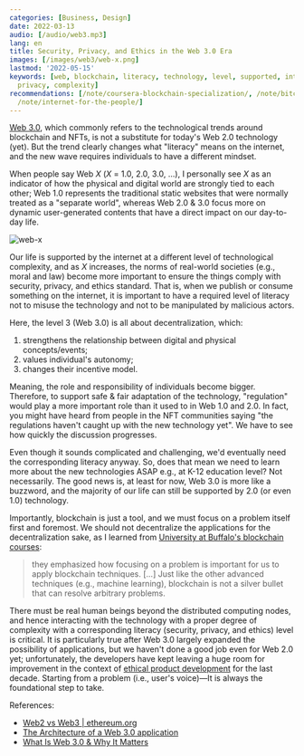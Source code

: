 ```yaml
---
categories: [Business, Design]
date: 2022-03-13
audio: [/audio/web3.mp3]
lang: en
title: Security, Privacy, and Ethics in the Web 3.0 Era
images: [/images/web3/web-x.png]
lastmod: '2022-05-15'
keywords: [web, blockchain, literacy, technology, level, supported, internet, security,
  privacy, complexity]
recommendations: [/note/coursera-blockchain-specialization/, /note/bitcoin-and-cryptocurrency/,
  /note/internet-for-the-people/]
---
```


[Web 3.0](https://en.wikipedia.org/wiki/Web3), which commonly refers to the technological trends around blockchain and NFTs, is not a substitute for today's Web 2.0 technology (yet). But the trend clearly changes what "literacy" means on the internet, and the new wave requires individuals to have a different mindset.

When people say Web *X* (*X* = 1.0, 2.0, 3.0, ...), I personally see *X* as an indicator of how the physical and digital world are strongly tied to each other; Web 1.0 represents the traditional static websites that were normally treated as a "separate world", whereas Web 2.0 & 3.0 focus more on dynamic user-generated contents that have a direct impact on our day-to-day life.

![web-x](/images/web3/web-x.png)

Our life is supported by the internet at a different level of technological complexity, and as *X* increases, the norms of real-world societies (e.g., moral and law) become more important to ensure the things comply with security, privacy, and ethics standard. That is, when we publish or consume something on the internet, it is important to have a required level of literacy not to misuse the technology and not to be manipulated by malicious actors.

Here, the level 3 (Web 3.0) is all about decentralization, which:

1. strengthens the relationship between digital and physical concepts/events;
2. values individual's autonomy;
3. changes their incentive model.

Meaning, the role and responsibility of individuals become bigger. Therefore, to support safe & fair adaptation of the technology, "regulation" would play a more important role than it used to in Web 1.0 and 2.0. In fact, you might have heard from people in the NFT communities saying "the regulations haven't caught up with the new technology yet". We have to see how quickly the discussion progresses.

Even though it sounds complicated and challenging, we'd eventually need the corresponding literacy anyway. So, does that mean we need to learn more about the new technologies ASAP e.g., at K-12 education level? Not necessarily. The good news is, at least for now, Web 3.0 is more like a buzzword, and the majority of our life can still be supported by 2.0 (or even 1.0) technology.

Importantly, blockchain is just a tool, and we must focus on a problem itself first and foremost. We should not decentralize the applications for the decentralization sake, as I learned from [University at Buffalo's blockchain courses](/note/coursera-blockchain-specialization/):

> they emphasized how focusing on a problem is important for us to apply blockchain techniques. [...] Just like the other advanced techniques (e.g., machine learning), blockchain is not a silver bullet that can resolve arbitrary problems.

There must be real human beings beyond the distributed computing nodes, and hence interacting with the technology with a proper degree of complexity with a corresponding literacy (security, privacy, and ethics) level is critical. It is particularly true after Web 3.0 largely expanded the possibility of applications, but we haven't done a good job even for Web 2.0 yet; unfortunately, the developers have kept leaving a huge room for improvement in the context of [ethical product development](/note/ethical-product-developer/) for the last decade. Starting from a problem (i.e., user's voice)&mdash;It is always the foundational step to take.

References:

- [Web2 vs Web3 | ethereum.org](https://ethereum.org/en/developers/docs/web2-vs-web3/)
- [The Architecture of a Web 3.0 application](https://www.preethikasireddy.com/post/the-architecture-of-a-web-3-0-application)
- [What Is Web 3.0 &amp; Why It Matters](https://medium.com/fabric-ventures/what-is-web-3-0-why-it-matters-934eb07f3d2b)